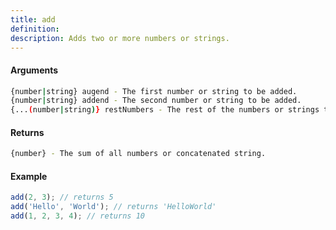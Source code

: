 ```yaml
---
title: add
definition: 
description: Adds two or more numbers or strings.
---
```



#### Arguments


```bash
{number|string} augend - The first number or string to be added.
{number|string} addend - The second number or string to be added.
{...(number|string)} restNumbers - The rest of the numbers or strings to be added.
```


#### Returns


```bash
{number} - The sum of all numbers or concatenated string.
```


#### Example


```ts
add(2, 3); // returns 5add('Hello', 'World'); // returns 'HelloWorld'add(1, 2, 3, 4); // returns 10
```